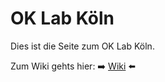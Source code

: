 # OK Lab Köln

Dies ist die Seite zum OK Lab Köln. 

Zum Wiki gehts hier: :arrow_right: [Wiki](https://github.com/codeforcologne/FAQ/wiki) :arrow_left:

